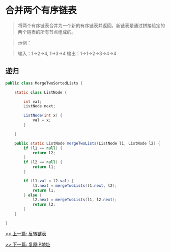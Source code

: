 # 合并两个有序链表

> 将两个有序链表合并为一个新的有序链表并返回。新链表是通过拼接给定的两个链表的所有节点组成的。 

> 示例：

> 输入：1->2->4, 1->3->4
> 输出：1->1->2->3->4->4

## 递归

```java
public class MergeTwoSortedLists {

    static class ListNode {

        int val;
        ListNode next;

        ListNode(int x) {
            val = x;
        }

    }

    public static ListNode mergeTwoLists(ListNode l1, ListNode l2) {
        if (l1 == null) {
            return l2;
        }
        if (l2 == null) {
            return l1;
        }

        if (l1.val < l2.val) {
            l1.next = mergeTwoLists(l1.next, l2);
            return l1;
        } else {
            l2.next = mergeTwoLists(l1, l2.next);
            return l2;
        }
    }

}
```


[<< 上一篇: 反转链表](1-数据结构与算法/反转链表.md)

[>> 下一篇: 复原IP地址](1-数据结构与算法/复原IP地址.md)
